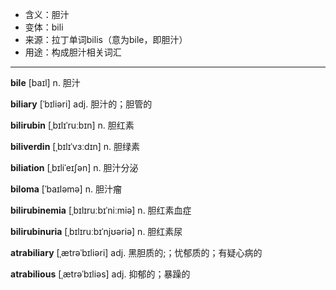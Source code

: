 - <span class="definition">含义：胆汁</span>
- <span class="definition">变体：bili</span>
- <span class="definition">来源：拉丁单词bilis（意为bile，即胆汁）</span>
- <span class="definition">用途：构成胆汁相关词汇</span>


---


<span class="vocabulary">**bile**</span> [baɪl] n. 胆汁

<span class="vocabulary">**biliary**</span> [ˈbɪliəri] adj. 胆汁的；胆管的

<span class="vocabulary">**bilirubin**</span> [ˌbɪlɪˈruːbɪn] n. 胆红素

<span class="vocabulary">**biliverdin**</span> [ˌbɪlɪˈvɜːdɪn] n. 胆绿素

<span class="vocabulary">**biliation**</span> [ˌbɪliˈeɪʃən] n. 胆汁分泌

<span class="vocabulary">**biloma**</span> [ˈbaɪləmə] n. 胆汁瘤

<span class="vocabulary">**bilirubinemia**</span> [ˌbɪlɪruːbɪˈniːmiə] n. 胆红素血症

<span class="vocabulary">**bilirubinuria**</span> [ˌbɪlɪruːbɪˈnjʊəriə] n. 胆红素尿

<span class="vocabulary">**atrabiliary**</span> [ˌætrəˈbɪliəri] adj. 黑胆质的;；忧郁质的；有疑心病的

<span class="vocabulary">**atrabilious**</span> [ˌætrəˈbɪliəs] adj. 抑郁的；暴躁的
